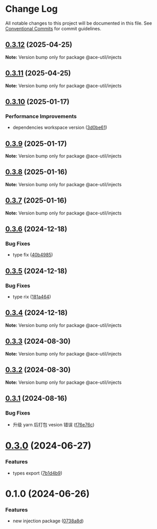 # Change Log

All notable changes to this project will be documented in this file.
See [Conventional Commits](https://conventionalcommits.org) for commit guidelines.

## [0.3.12](https://github.com/aceHubert/ace-util/compare/@ace-util/injects@0.3.11...@ace-util/injects@0.3.12) (2025-04-25)

**Note:** Version bump only for package @ace-util/injects

## [0.3.11](https://github.com/aceHubert/ace-util/compare/@ace-util/injects@0.3.10...@ace-util/injects@0.3.11) (2025-04-25)

**Note:** Version bump only for package @ace-util/injects

## [0.3.10](https://github.com/aceHubert/ace-util/compare/@ace-util/injects@0.3.9...@ace-util/injects@0.3.10) (2025-01-17)

### Performance Improvements

- dependencies workspace version ([3d0be61](https://github.com/aceHubert/ace-util/commit/3d0be6148a48637d70b118c13da4f9e906ff19c0))

## [0.3.9](https://github.com/aceHubert/ace-util/compare/@ace-util/injects@0.3.8...@ace-util/injects@0.3.9) (2025-01-17)

**Note:** Version bump only for package @ace-util/injects

## [0.3.8](https://github.com/aceHubert/ace-util/compare/@ace-util/injects@0.3.7...@ace-util/injects@0.3.8) (2025-01-16)

**Note:** Version bump only for package @ace-util/injects

## [0.3.7](https://github.com/aceHubert/ace-util/compare/@ace-util/injects@0.3.6...@ace-util/injects@0.3.7) (2025-01-16)

**Note:** Version bump only for package @ace-util/injects

## [0.3.6](https://github.com/aceHubert/ace-util/compare/@ace-util/injects@0.3.5...@ace-util/injects@0.3.6) (2024-12-18)

### Bug Fixes

- type fix ([40b4985](https://github.com/aceHubert/ace-util/commit/40b498546eeb0ccbeb707fad8d04e763def30c5b))

## [0.3.5](https://github.com/aceHubert/ace-util/compare/@ace-util/injects@0.3.4...@ace-util/injects@0.3.5) (2024-12-18)

### Bug Fixes

- type rix ([181a464](https://github.com/aceHubert/ace-util/commit/181a46459a0c125393ada6afb9731cbb00408b52))

## [0.3.4](https://github.com/aceHubert/ace-util/compare/@ace-util/injects@0.3.3...@ace-util/injects@0.3.4) (2024-12-18)

**Note:** Version bump only for package @ace-util/injects

## [0.3.3](https://github.com/aceHubert/ace-util/compare/@ace-util/injects@0.3.2...@ace-util/injects@0.3.3) (2024-08-30)

**Note:** Version bump only for package @ace-util/injects

## [0.3.2](https://github.com/aceHubert/ace-util/compare/@ace-util/injects@0.3.1...@ace-util/injects@0.3.2) (2024-08-30)

**Note:** Version bump only for package @ace-util/injects

## [0.3.1](https://github.com/aceHubert/ace-util/compare/@ace-util/injects@0.3.0...@ace-util/injects@0.3.1) (2024-08-16)

### Bug Fixes

- 升级 yarn 后打包 vesion 错误 ([f76e76c](https://github.com/aceHubert/ace-util/commit/f76e76cc05156d9dea63c53a2035dff5db0a2aff))

# [0.3.0](https://github.com/aceHubert/ace-util/compare/@ace-util/injects@0.2.1...@ace-util/injects@0.3.0) (2024-06-27)

### Features

- types export ([7b1d4b9](https://github.com/aceHubert/ace-util/commit/7b1d4b9e00442e57cf6616aaa3b091481c144e78))

# 0.1.0 (2024-06-26)

### Features

- new injection package ([0738a8d](https://github.com/aceHubert/ace-util/commit/0738a8de242ec5394d69ce917e46634e114e304d))
